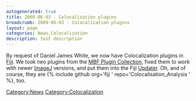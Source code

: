 ```yaml
---
autogenerated: true
title: 2009-06-03 - Colocalization plugins
breadcrumb: 2009-06-03 - Colocalization plugins
layout: page
categories: News,Colocalization
description: test description
---
```


By request of Daniel James White, we now have Colocalization plugins in [Fiji](Fiji "wikilink"). We took two plugins from the [MBF Plugin Collection](MBF_Plugin_Collection "wikilink"), fixed them to work with newer [ImageJ](ImageJ "wikilink") versions, and put them into the Fiji [Updater](Updater "wikilink"). Oh, and of course, they are {% include github org='fiji ' repo='Colocalisation\_Analysis ' %}, too.

[Category:News](Category_News "wikilink") [Category:Colocalization](Category_Colocalization "wikilink")
